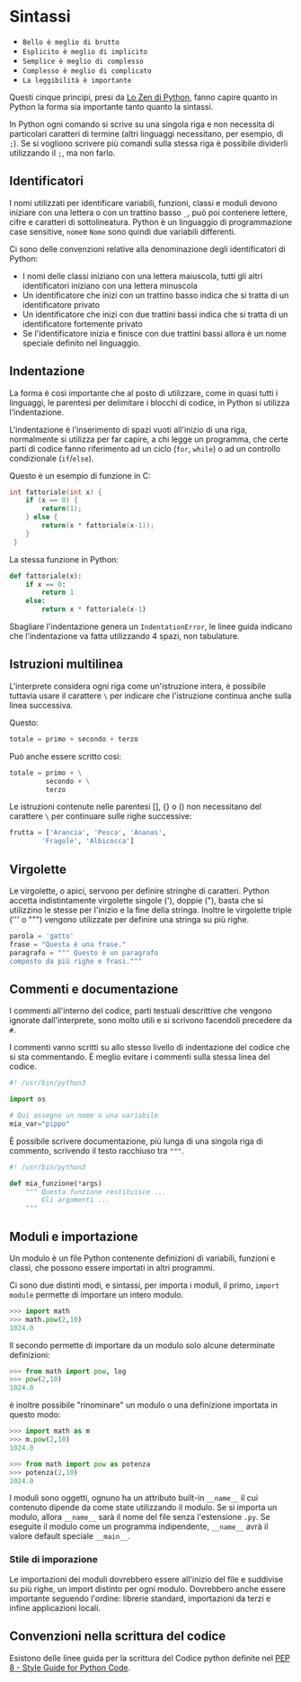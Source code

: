 # Sintassi

* `Bello è meglio di brutto`
* `Esplicito è meglio di implicito`
* `Semplice è meglio di complesso`
* `Complesso è meglio di complicato`
* `La leggibilità è importante`

Questi cinque principi, presi da [Lo Zen di Python](Zen.md), fanno capire quanto in Python la forma sia importante tanto quanto la sintassi.

In Python ogni comando si scrive su una singola riga e non necessita di particolari caratteri di termine (altri linguaggi necessitano, per esempio, di `;`). 
Se si vogliono scrivere più comandi sulla stessa riga è possibile dividerli utilizzando il `;`, ma non farlo.

## Identificatori

I nomi utilizzati per identificare variabili, funzioni, classi e moduli devono iniziare con una lettera o con un trattino basso `_`, può poi contenere lettere, cifre e caratteri di sottolineatura. Python è un linguaggio di programmazione case sensitive, `nome`e `Nome` sono quindi due variabili differenti.

Ci sono delle convenzioni relative alla denominazione degli identificatori di Python:

* I nomi delle classi iniziano con una lettera maiuscola, tutti gli altri identificatori iniziano con una lettera minuscola
* Un identificatore che inizi con un trattino basso indica che si tratta di un identificatore privato
* Un identificatore che inizi con due trattini bassi indica che si tratta di un identificatore fortemente privato
* Se l'identificatore inizia e finisce con due trattini bassi allora è un nome speciale definito nel linguaggio.


## Indentazione

La forma è così importante che al posto di utilizzare, come in quasi tutti i linguaggi, le parentesi per delimitare i blocchi di codice, in Python si utilizza l'indentazione.

L'indentazione è l'inserimento di spazi vuoti all'inizio di una riga, normalmente si utilizza per far capire, a chi legge un programma, che certe parti di codice fanno riferimento ad un ciclo (`for`, `while`) o ad un controllo condizionale (`if`/`else`).

Questo è un esempio di funzione in C:

```C
int fattoriale(int x) {
    if (x == 0) {
        return(1);                   
    } else {
        return(x * fattoriale(x-1));
    }
 }
```

La stessa funzione in Python:

```Python
def fattoriale(x):
    if x == 0:
        return 1
    else:
        return x * fattoriale(x-1)
```

Sbagliare l'indentazione genera un `IndentationError`, le linee guida indicano che l'indentazione va fatta utilizzando 4 spazi, non tabulature. 

## Istruzioni multilinea

L'interprete considera ogni riga come un'istruzione intera, è possibile tuttavia usare il carattere `\` per indicare che l'istruzione continua anche sulla linea successiva. 

Questo:

```Python
totale = primo + secondo + terzo
```

Può anche essere scritto così:

```Python
totale = primo + \
         secondo + \
         terzo
```

Le istruzioni contenute nelle parentesi [], {} o () non necessitano del carattere `\` per continuare sulle righe successive:

```Python
frutta = ['Arancia', 'Pesca', 'Ananas',
        'Fragole', 'Albicocca']
```        

## Virgolette

Le virgolette, o apici, servono per definire stringhe di caratteri.
Python accetta indistintamente virgolette singole ('), doppie ("), basta che si utilizzino le stesse per l'inizio e la fine della stringa. Inoltre le virgolette triple (''' o """) vengono utilizzate per definire una stringa su più righe. 

```Python
parola = 'gatto'
frase = "Questa è una frase."
paragrafo = """ Questo è un paragrafo
composto da più righe e frasi."""
```

## Commenti e documentazione

I commenti all'interno del codice, parti testuali descrittive che vengono ignorate dall'interprete, sono molto utili e si scrivono facendoli precedere da `#`.

I commenti vanno scritti su allo stesso livello di indentazione del codice che si sta commentando. È meglio evitare i commenti sulla stessa linea del codice.


```python
#! /usr/bin/python3

import os

# Qui assegno un nome a una variabile
mia_var="pippo"
```

È possibile scrivere documentazione, più lunga di una singola riga di commento, scrivendo il testo racchiuso tra `"""`.

```python
#! /usr/bin/python3

def mia_funzione(*args)
    """ Questa funzione restituisce ...
        Gli argomenti ...   
    """
```

## Moduli e importazione 

Un modulo è un file Python contenente definizioni di variabili, funzioni e classi, che possono essere importati in altri programmi.

Ci sono due distinti modi, e sintassi, per importa i moduli, il primo, `import module` permette di importare un intero modulo.

```python
>>> import math
>>> math.pow(2,10)
1024.0
```

Il secondo permette di importare da un modulo solo alcune determinate definizioni:

```python
>>> from math import pow, log
>>> pow(2,10)
1024.0
```

è inoltre possibile "rinominare" un modulo o una definizione importata in questo modo:

```python
>>> import math as m
>>> m.pow(2,10)
1024.0
```

```python
>>> from math import pow as potenza
>>> potenza(2,10)
1024.0
```

I moduli sono oggetti, ognuno ha un attributo built-in `__name__` il cui contenuto dipende da come state utilizzando il modulo. 
Se si importa un modulo, allora `__name__` sarà il nome del file senza l'estensione `.py`.  Se eseguite il modulo come un programma indipendente, `__name__` avrà il valore default speciale `__main__`.

### Stile di imporazione

Le importazioni dei moduli dovrebbero essere all'inizio del file e suddivise su più righe, un import distinto per ogni modulo.
Dovrebbero anche essere importante seguendo l'ordine: librerie standard, importazioni da terzi e infine applicazioni locali.


## Convenzioni nella scrittura del codice

Esistono delle linee guida per la scrittura del Codice python definite nel [PEP 8 - Style Guide for Python Code](https://www.python.org/dev/peps/pep-0008/).


